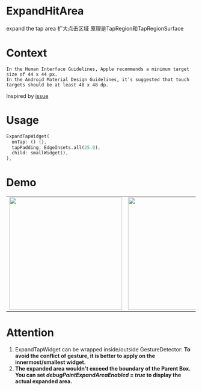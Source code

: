 # ExpandHitArea

expand the tap area  扩大点击区域 原理是TapRegion和TapRegionSurface
# Context

```
In the Human Interface Guidelines, Apple recommends a minimum target size of 44 x 44 px. 
In the Android Material Design Guidelines, it’s suggested that touch targets should be at least 48 x 48 dp.
```
Inspired by [issue](https://github.com/flutter/flutter/issues/31728)

# Usage

```dart
ExpandTapWidget(
  onTap: () {},
  tapPadding: EdgeInsets.all(25.0),
  child: smallWidget(),
),
```

# Demo

<div style="text-align: center">
    <table>
        <tr>
            <td style="text-align: center">
                <a href="https://raw.githubusercontent.com/malikwang/expand_tap_area/master/images/1.png">
                    <img src="https://raw.githubusercontent.com/malikwang/expand_tap_area/master/images/1.png" width="300"/>
                </a>
            </td>            
            <td style="text-align: center">
                <a href="https://raw.githubusercontent.com/malikwang/expand_tap_area/master/images/2.png">
                    <img src="https://raw.githubusercontent.com/malikwang/expand_tap_area/master/images/2.png" width="300"/>
                </a>
            </td>  
        </tr>
    </table>
</div>

# Attention

1. ExpandTapWidget can be wrapped inside/outside GestureDetector: **To avoid the conflict of gesture, it is better to apply on the innermost/smallest widget.**
2.  **The expanded area wouldn't exceed the boundary of the Parent Box. You can set *debugPaintExpandAreaEnabled = true* to display the actual expanded area.**

